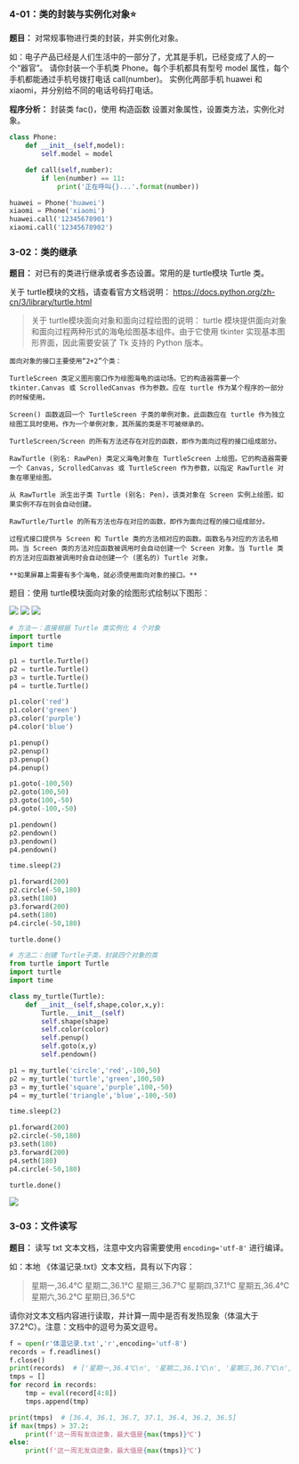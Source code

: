 ### **4-01：类的封装与实例化对象**⭐

**题目：** 对常规事物进行类的封装，并实例化对象。

如：电子产品已经是人们生活中的一部分了，尤其是手机，已经变成了人的一个“器官”。
请你封装一个手机类 Phone。每个手机都具有型号 model 属性，每个手机都能通过手机号拨打电话 call(number)。
实例化两部手机 huawei 和 xiaomi，并分别给不同的电话号码打电话。

**程序分析：** 封装类 fac()，使用 构造函数 设置对象属性，设置类方法，实例化对象。

```python
class Phone:
    def __init__(self,model):
        self.model = model

    def call(self,number):
        if len(number) == 11:
            print('正在呼叫{}...'.format(number))

huawei = Phone('huawei')
xiaomi = Phone('xiaomi')
huawei.call('12345678901')
xiaomi.call('12345678902')
```

### **3-02：类的继承**

**题目：** 对已有的类进行继承或者多态设置。常用的是 turtle模块 Turtle 类。

关于 turtle模块的文档，请查看官方文档说明：
<https://docs.python.org/zh-cn/3/library/turtle.html>

> 关于 turtle模块面向对象和面向过程绘图的说明：
    turtle 模块提供面向对象和面向过程两种形式的海龟绘图基本组件。由于它使用 tkinter 实现基本图形界面，因此需要安装了 Tk 支持的 Python 版本。

    面向对象的接口主要使用“2+2”个类：

    TurtleScreen 类定义图形窗口作为绘图海龟的运动场。它的构造器需要一个 tkinter.Canvas 或 ScrolledCanvas 作为参数。应在 turtle 作为某个程序的一部分的时候使用。

    Screen() 函数返回一个 TurtleScreen 子类的单例对象。此函数应在 turtle 作为独立绘图工具时使用。作为一个单例对象，其所属的类是不可被继承的。

    TurtleScreen/Screen 的所有方法还存在对应的函数，即作为面向过程的接口组成部分。

    RawTurtle (别名: RawPen) 类定义海龟对象在 TurtleScreen 上绘图。它的构造器需要一个 Canvas, ScrolledCanvas 或 TurtleScreen 作为参数，以指定 RawTurtle 对象在哪里绘图。

    从 RawTurtle 派生出子类 Turtle (别名: Pen)，该类对象在 Screen 实例上绘图，如果实例不存在则会自动创建。

    RawTurtle/Turtle 的所有方法也存在对应的函数，即作为面向过程的接口组成部分。

    过程式接口提供与 Screen 和 Turtle 类的方法相对应的函数。函数名与对应的方法名相同。当 Screen 类的方法对应函数被调用时会自动创建一个 Screen 对象。当 Turtle 类的方法对应函数被调用时会自动创建一个 (匿名的) Turtle 对象。

    **如果屏幕上需要有多个海龟，就必须使用面向对象的接口。**

题目：使用 turtle模块面向对象的绘图形式绘制以下图形：

![](./_media/../../../_media/3-17-1.png)
![](./_media/../../../_media/3-17-2.png)
![](./_media/../../../_media/3-17-3.png)

```python
# 方法一：直接根据 Turtle 类实例化 4 个对象
import turtle
import time

p1 = turtle.Turtle()
p2 = turtle.Turtle()
p3 = turtle.Turtle()
p4 = turtle.Turtle()

p1.color('red')
p1.color('green')
p3.color('purple')
p4.color('blue')

p1.penup()
p2.penup()
p3.penup()
p4.penup()

p1.goto(-100,50)
p2.goto(100,50)
p3.goto(100,-50)
p4.goto(-100,-50)

p1.pendown()
p2.pendown()
p3.pendown()
p4.pendown()

time.sleep(2)

p1.forward(200)
p2.circle(-50,180)
p3.seth(180)
p3.forward(200)
p4.seth(180)
p4.circle(-50,180)

turtle.done()
```

```python
# 方法二：创建 Turtle子类，封装四个对象的类
from turtle import Turtle
import turtle
import time

class my_turtle(Turtle):
    def __init__(self,shape,color,x,y):
        Turtle.__init__(self)
        self.shape(shape)
        self.color(color)
        self.penup()
        self.goto(x,y)
        self.pendown()

p1 = my_turtle('circle','red',-100,50)
p2 = my_turtle('turtle','green',100,50)
p3 = my_turtle('square','purple',100,-50)
p4 = my_turtle('triangle','blue',-100,-50)

time.sleep(2)

p1.forward(200)
p2.circle(-50,180)
p3.seth(180)
p3.forward(200)
p4.seth(180)
p4.circle(-50,180)

turtle.done()

```

![](./_media/../../../_media/3-17-4.png)


### **3-03：文件读写**

**题目：** 读写 txt 文本文档，注意中文内容需要使用 `encoding='utf-8'` 进行编译。

如：本地 《体温记录.txt》文本文档，具有以下内容：

> 星期一,36.4℃
> 星期二,36.1℃
> 星期三,36.7℃
> 星期四,37.1℃
> 星期五,36.4℃
> 星期六,36.2℃
> 星期日,36.5℃

请你对文本文档内容进行读取，并计算一周中是否有发热现象（体温大于37.2℃）。注意：文档中的逗号为英文逗号。

```python
f = open(r'体温记录.txt','r',encoding='utf-8')
records = f.readlines()
f.close()
print(records)  # ['星期一,36.4℃\n', '星期二,36.1℃\n', '星期三,36.7℃\n', '星期四,37.1℃\n', '星期五,36.4℃\n', '星期六,36.2℃\n', '星期日,36.5℃']
tmps = []
for record in records:
    tmp = eval(record[4:8])
    tmps.append(tmp)

print(tmps)  # [36.4, 36.1, 36.7, 37.1, 36.4, 36.2, 36.5]
if max(tmps) > 37.2:
    print(f'这一周有发烧迹象，最大值是{max(tmps)}℃')
else:
    print(f'这一周无发烧迹象，最大值是{max(tmps)}℃')
```
